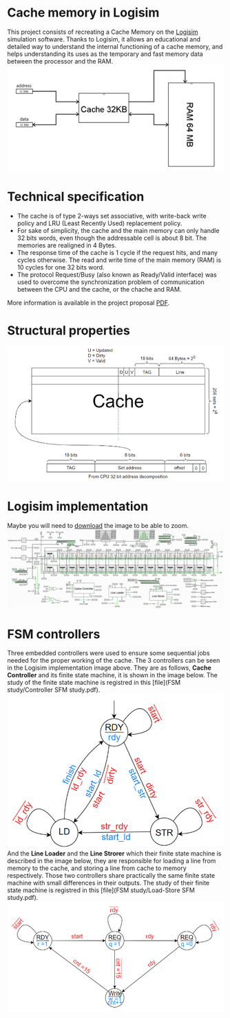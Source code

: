 # Cache memory in Logisim
This project consists of recreating a Cache Memory on the [Logisim](http://www.cburch.com/logisim/) simulation software. 
Thanks to Logisim, it allows an educational and detailed way to understand the internal functioning of a cache memory, 
and helps understanding its uses as the temporary and fast memory data between the processor and the RAM.
![Global representation of the architecture using cache](images/global_architecture.png)

# Technical specification
- The cache is of type 2-ways set associative, with write-back write policy and LRU (Least Recently Used) replacement policy.
- For sake of simplicity, the cache and the main memory can only handle 32 bits words, even though the addressable cell is about 8 bit. The memories are realigned in 4 Bytes.
- The response time of the cache is 1 cycle if the request hits, and many cycles otherwise. The read and write time of the main memory (RAM) is 10 cycles for one 32 bits word.
- The protocol Request/Busy (also known as Ready/Valid interface) was used to overcome the synchronization problem of communication between the CPU and the cache, or the chache and RAM.

More information is available in the project proposal [PDF](https://github.com/kara-abdelaziz/Cache-Memory-in-logisim/blob/main/side-project.pdf).

# Structural properties
![cache structure](images/Cache_structure.png)

# Logisim implementation
Maybe you will need to [download](https://github.com/kara-abdelaziz/Cache-Memory-in-logisim/blob/main/images/Cache_logisim_screenshot.png) the image to be able to zoom.
![cache logsim implementation](images/Cache_logisim_screenshot.png)

# FSM controllers
Three embedded controllers were used to ensure some sequential jobs needed for the proper working of the cache. The 3 controllers can be seen in the Logisim implementation image above. They are as follows, **Cache Controller** and its finite state machine, it is shown in the image below. The study of the finite state machine is registred in this [file](FSM study/Controller SFM study.pdf). 
![Cache controller](images/Cache_Controller_SM.png)
And the **Line Loader** and the **Line Strorer** which their finite state machine is described in the image below, they are responsible for loading a line from memory to the cache, and storing a line from cache to memory respectively. Those two controllers share practically the same finite state machine with small differences in their outputs. The study of their finite state machine is registred in this [file](FSM study/Load-Store SFM study.pdf). 
![Line loader and storer controller](images/Line_Loader_Strorer_FSM.png)





